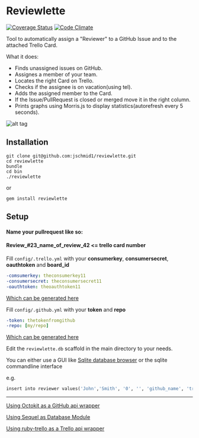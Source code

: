 Reviewlette
===========

[![Coverage Status](https://img.shields.io/coveralls/jschmid1/reviewlette.svg)](https://coveralls.io/r/jschmid1/reviewlette)
[![Code Climate](https://codeclimate.com/github/jschmid1/reviewlette.png)](https://codeclimate.com/github/jschmid1/reviewlette)

Tool to automatically assign a "Reviewer" to a GitHub Issue and to the attached Trello Card.


What it does:

- Finds unassigned issues on GitHub.
- Assignes a member of your team.
- Locates the right Card on Trello.
- Checks if the assignee is on vacation(using tel).
- Adds the assigned member to the Card.
- If the Issue/PullRequest is closed or merged move it in the right column.
- Prints graphs using Morris.js to display statistics(autorefresh every 5 seconds).


![alt tag](http://h.dropcanvas.com/72fj0/graph.jpg)


## Installation

```
git clone git@github.com:jschmid1/reviewlette.git
cd reviewlette
bundle
cd bin
./reviewlette
```

or

```
gem install reviewlette
```


## Setup

#### Name your pullrequest like so:
#### Review_#23_name_of_review_42  <= trello card number

Fill `config/.trello.yml` with your **consumerkey**, **consumersecret**, **oauthtoken** and **board_id**

```yml
-comsumerkey: theconsumerkey11
-consumersecret: theconsumersecret11
-oauthtoken: theoauthtoken11
```

[Which can be generated here](https://trello.com/1/appKey/generate)

Fill `config/.github.yml` with your **token** and **repo**

```yml
-token: thetokenfromgithub
-repo: [my/repo]
```

[Which can be generated here](https://github.com/settings/applications/new)


Edit the `reviewlette.db` scaffold in the main directory to your needs.

You can either use a GUI like [Sqlite database browser](http://sqlitebrowser.org/) or the sqlite commandline interface

e.g.

```ruby
insert into reviewer values('John','Smith', '0', '', 'github_name', 'trello_name', 'false', 'tel_name');
```

---

[Using Octokit as a GitHub api wrapper](https://github.com/octokit/octokit.rb)

[Using Sequel as Database Module](https://github.com/jeremyevans/sequel)

[Using ruby-trello as a Trello api wrapper](https://github.com/jeremytregunna/ruby-trello)



